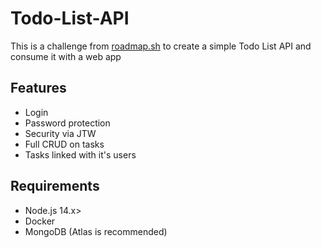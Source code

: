 # Todo-List-API

This is a challenge from [roadmap.sh](https://roadmap.sh) to create a simple Todo List API and consume it with a web app

## Features

- Login
- Password protection
- Security via JTW
- Full CRUD on tasks
- Tasks linked with it's users

## Requirements
- Node.js 14.x>
- Docker
- MongoDB (Atlas is recommended)
